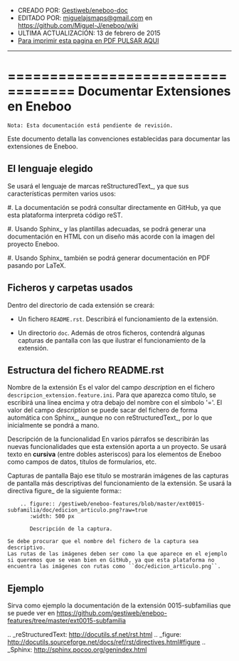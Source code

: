 * CREADO POR: [Gestiweb/eneboo-doc](https://github.com/gestiweb/eneboo-doc/blob/master/features/README.rst)
* EDITADO POR: miguelajsmaps@gmail.com en https://github.com/Miguel-J/eneboo/wiki
* ULTIMA ACTUALIZACIÓN: 13 de febrero de 2015
* [Para imprimir esta pagina en PDF PULSAR AQUI](https://gitprint.com/Miguel-J/eneboo/wiki/Documentar-extensiones-en-Eneboo-(GESTIWEB))

----

==================================
Documentar Extensiones en Eneboo
==================================

    Nota: Esta documentación está pendiente de revisión.

Este documento detalla las convenciones establecidas para documentar las extensiones de Eneboo.

El lenguaje elegido
------------------------
Se usará el lenguaje de marcas reStructuredText_, ya que sus características permiten varios usos:

#. La documentación se podrá consultar directamente en GitHub, ya que esta plataforma interpreta código reST.

#. Usando Sphinx_ y las plantillas adecuadas, se podrá generar una documentación en HTML con un diseño más acorde con la imagen del proyecto Eneboo.

#. Usando Sphinx_ también se podrá generar documentación en PDF pasando por LaTeX.

Ficheros y carpetas usados
------------------------------

Dentro del directorio de cada extensión se creará:

- Un fichero ``README.rst``. Describirá el funcionamiento de la extensión.

- Un directorio ``doc``. Además de otros ficheros, contendrá algunas capturas de pantalla con las que ilustrar el funcionamiento de la extensión.


Estructura del fichero README.rst
---------------------------------------

Nombre de la extensión
    Es el valor del campo *description* en el fichero ``descripcion_extension.feature.ini``.
    Para que aparezca como título, se escribirá una línea encima y otra debajo del nombre con el símbolo '='.
            El valor del campo *description* se puede sacar del fichero de forma automática con Sphinx_, aunque no con reStructuredText_, por lo que inicialmente se pondrá a mano.

    
Descripción de la funcionalidad
    En varios párrafos se describirán las nuevas funcionalidades que
    esta extensión aporta a un proyecto. Se usará texto en **cursiva** (entre dobles
    asteriscos) para los elementos de Eneboo como campos de datos, títulos de
    formularios, etc.
    
Capturas de pantalla
    Bajo ese título se mostrarán imágenes de las capturas de pantalla más descriptivas
    del funcionamiento de la extensión. Se usará la directiva figure_ de la siguiente
    forma::
    
        .. figure:: /gestiweb/eneboo-features/blob/master/ext0015-subfamilia/doc/edicion_articulo.png?raw=true
           :width: 500 px
           
           Descripción de la captura.
           
    Se debe procurar que el nombre del fichero de la captura sea descriptivo.
    Las rutas de las imágenes deben ser como la que aparece en el ejemplo si queremos que se vean bien en GitHub, ya que esta plataforma no encuentra las imágenes con rutas como ``doc/edicion_articulo.png``.

Ejemplo
------------------------
    
Sirva como ejemplo la documentación de la extensión 0015-subfamilias que se puede ver en https://github.com/gestiweb/eneboo-features/tree/master/ext0015-subfamilia


.. _reStructuredText: http://docutils.sf.net/rst.html
.. _figure: http://docutils.sourceforge.net/docs/ref/rst/directives.html#figure
.. _Sphinx: http://sphinx.pocoo.org/genindex.html

